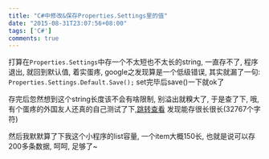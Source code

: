 ```yaml
---
title: "C#中修改&保存Properties.Settings里的值"
date: "2015-08-31T23:07:56+08:00"
tags: ['C#']
comments: true
---
```


打算在`Properties.Settings`中存一个不太短也不太长的string, 一直存不了, 程序退出, 就回到默认值, 着实蛋疼, google之发现算是一个低级错误, 其实就漏了一句: `Properties.Settings.Default.Save();` set完毕后save()一下就ok了


<!--more-->


存完后忽然想到这个string长度该不会有啥限制, 别溢出就糗大了, 于是查了下, 哦, 有个蛋疼的外国友人还真的自己测试了下,[跳转查看][1] 发现能存很长很长(32767个字符)

然后我默默算了下我这个小程序的list容量, 一个item大概150长, 也就是说可以存200多条数据, 呵呵, 足够了~


[1]: http://stackoverflow.com/questions/20457089/is-there-a-maximum-size-for-application-settings
